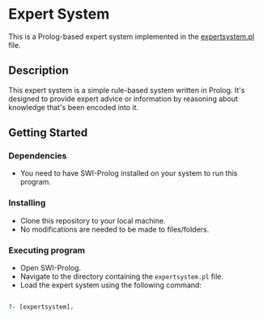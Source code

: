 
# Expert System

This is a Prolog-based expert system implemented in the [expertsystem.pl](expertsystem.pl) file.

## Description

This expert system is a simple rule-based system written in Prolog. It's designed to provide expert advice or information by reasoning about knowledge that's been encoded into it.

## Getting Started

### Dependencies

* You need to have SWI-Prolog installed on your system to run this program.

### Installing

* Clone this repository to your local machine.
* No modifications are needed to be made to files/folders.

### Executing program

* Open SWI-Prolog.
* Navigate to the directory containing the `expertsystem.pl` file.
* Load the expert system using the following command:

```prolog

?- [expertsystem].
```

